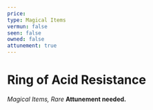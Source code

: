 ```yaml
---
price: 
type: Magical Items
vermun: false
seen: false
owned: false
attunement: true
---
```

# Ring of Acid Resistance

*Magical Items, Rare* **Attunement needed.**